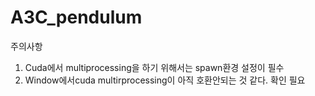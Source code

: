 # A3C_pendulum

주의사항  
1. Cuda에서 multiprocessing을 하기 위해서는 spawn환경 설정이 필수  
2. Window에서cuda multirprocessing이 아직 호환안되는 것 같다. 확인 필요


